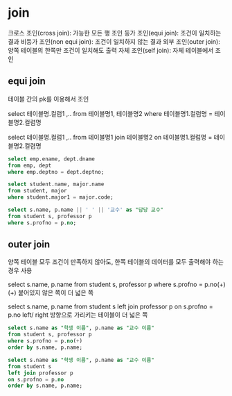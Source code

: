 # join

  크로스 조인(cross join): 가능한 모든 행 조인
   등가 조인(equi join): 조건이 일치하는 결과
   비등가 조인(non equi join): 조건이 일치하지 않는 결과
   외부 조인(outer join): 양쪽 테이블의 한쪽만 조건이 일치해도 출력
   자체 조인(self join): 자체 테이블에서 조인 



## equi join

테이블 간의 pk를 이용해서 조인

select 테이블명.컬럼1 ,..
from 테이블명1, 테이블명2
where 테이블명1.컬럼명 = 테이블명2.컬렴명 

select 테이블명.컬럼1 ,..
from 테이블명1
join 테이블명2
on 테이블명1.컬럼명 = 테이블명2.컬렴명

```sql
select emp.ename, dept.dname
from emp, dept
where emp.deptno = dept.deptno;

select student.name, major.name
from student, major
where student.major1 = major.code;

select s.name, p.name || ' ' || '교수' as "담당 교수"
from student s, professor p
where s.profno = p.no;
```



## outer join

양쪽 테이블 모두 조건이 만족하지 않아도, 한쪽 테이블의 데이터를 모두 출력해야 하는 경우 사용 

select s.name, p.name
from student s, professor p
where s.profno = p.no(+) 
(+) 붙어있지 않은 쪽이 더 넓은 쪽

select s.name, p.name
from student s
left join professor p
on s.profno = p.no 
left/ right 방향으로 가리키는 테이블이 더 넓은 쪽



```sql
select s.name as "학생 이름", p.name as "교수 이름"
from student s, professor p
where s.profno = p.no(+) 
order by s.name, p.name;

select s.name as "학생 이름", p.name as "교수 이름"
from student s
left join professor p
on s.profno = p.no
order by s.name, p.name;
```